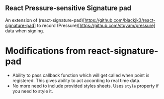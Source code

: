 ## React Pressure-sensitive Signature pad

An extension of (react-signature-pad)[https://github.com/blackjk3/react-signature-pad] to record (Pressure)[https://github.com/stuyam/pressure] data when signing.

# Modifications from react-signature-pad

- Ability to pass callback function which will get called when point is registered. This gives ability to act according to real time data.
- No more need to include provided styles sheets. Uses ```style``` property if you need to style it.
